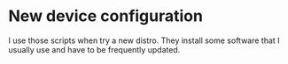 # New device configuration
I use those scripts when try a new distro. They install some software that I usually use and have to be frequently updated.